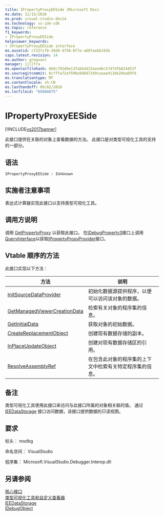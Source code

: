 ```yaml
---
title: IPropertyProxyEESide |Microsoft Docs
ms.date: 11/15/2016
ms.prod: visual-studio-dev14
ms.technology: vs-ide-sdk
ms.topic: reference
f1_keywords:
- IPropertyProxyEESide
helpviewer_keywords:
- IPropertyProxyEESide interface
ms.assetid: cf227cf8-39d9-4758-8f7e-a697aebb1926
caps.latest.revision: 14
ms.author: gregvanl
manager: jillfra
ms.openlocfilehash: 660c792d9e13fabbd433aee46c57474fb824453f
ms.sourcegitcommit: 6cfffa72af599a9d667249caaaa411bb28ea69fd
ms.translationtype: MT
ms.contentlocale: zh-CN
ms.lasthandoff: 09/02/2020
ms.locfileid: "65684675"
---
```

# <a name="ipropertyproxyeeside"></a>IPropertyProxyEESide
[!INCLUDE[vs2017banner](../../../includes/vs2017banner.md)]

此接口提供在关联的对象上查看数据的方法。 此接口是对类型可视化工具的支持的一部分。  
  
## <a name="syntax"></a>语法  
  
```  
IPropertyProxyEESide : IUnknown  
```  
  
## <a name="notes-for-implementers"></a>实施者注意事项  
 表达式计算器实现此接口以支持类型可视化工具。  
  
## <a name="notes-for-callers"></a>调用方说明  
 调用 [GetPropertyProxy](../../../extensibility/debugger/reference/ipropertyproxyprovider-getpropertyproxy.md) 以获取此接口。 在[IDebugProperty3](../../../extensibility/debugger/reference/idebugproperty3.md)接口上调用[QueryInterface](https://msdn.microsoft.com/library/62fce95e-aafa-4187-b50b-e6611b74c3b3)以获取[IPropertyProxyProvider](../../../extensibility/debugger/reference/ipropertyproxyprovider.md)接口。  
  
## <a name="methods-in-vtable-order"></a>Vtable 顺序的方法  
 此接口实现以下方法：  
  
|方法|说明|  
|------------|-----------------|  
|[InitSourceDataProvider](../../../extensibility/debugger/reference/ipropertyproxyeeside-initsourcedataprovider.md)|初始化数据源提供程序，以便可以访问该对象的数据。|  
|[GetManagedViewerCreationData](../../../extensibility/debugger/reference/ipropertyproxyeeside-getmanagedviewercreationdata.md)|检索有关对象的程序集的信息。|  
|[GetInitialData](../../../extensibility/debugger/reference/ipropertyproxyeeside-getinitialdata.md)|获取对象的初始数据。|  
|[CreateReplacementObject](../../../extensibility/debugger/reference/ipropertyproxyeeside-createreplacementobject.md)|创建现有数据存储的副本。|  
|[InPlaceUpdateObject](../../../extensibility/debugger/reference/ipropertyproxyeeside-inplaceupdateobject.md)|创建对现有数据存储区的引用。|  
|[ResolveAssemblyRef](../../../extensibility/debugger/reference/ipropertyproxyeeside-resolveassemblyref.md)|在包含此对象的程序集的上下文中检索有关特定程序集的信息。|  
  
## <a name="remarks"></a>备注  
 类型可视化工具使用此接口来访问与此接口所属的对象相关联的值。 通过 [IEEDataStorage](../../../extensibility/debugger/reference/ieedatastorage.md) 接口访问数据，该接口提供数据的只读视图。  
  
## <a name="requirements"></a>要求  
 标头： msdbg  
  
 命名空间： VisualStudio  
  
 程序集： Microsoft.VisualStudio.Debugger.Interop.dll  
  
## <a name="see-also"></a>另请参阅  
 [核心接口](../../../extensibility/debugger/reference/core-interfaces.md)   
 [类型可视化工具和自定义查看器](../../../extensibility/debugger/type-visualizer-and-custom-viewer.md)   
 [IEEDataStorage](../../../extensibility/debugger/reference/ieedatastorage.md)   
 [IDebugObject](../../../extensibility/debugger/reference/idebugobject.md)
